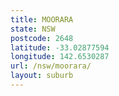```yaml
---
title: MOORARA
state: NSW
postcode: 2648
latitude: -33.02877594
longitude: 142.6530287
url: /nsw/moorara/
layout: suburb
---
```

